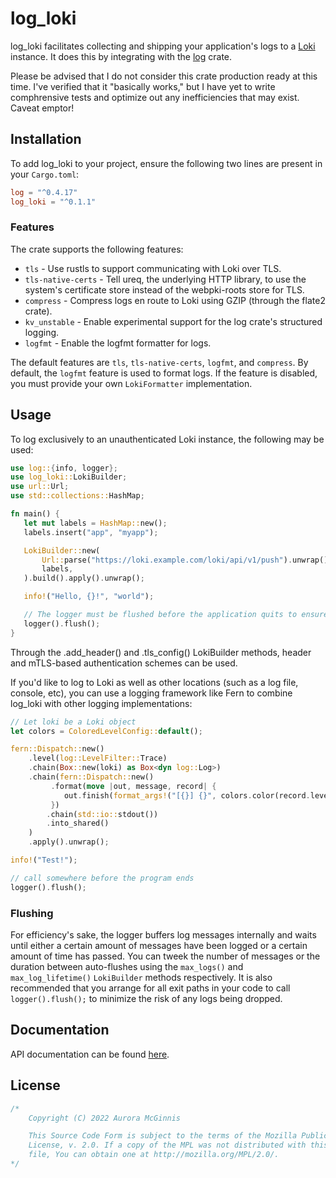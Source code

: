 # log_loki

log_loki facilitates collecting and shipping your application's logs to a [Loki](https://grafana.com/oss/loki/) instance. It does this by integrating with the [log](https://docs.rs/log/latest/log/) crate.

Please be advised that I do not consider this crate production ready at this time. I've verified that it "basically works," but I have yet to write comphrensive tests and optimize out any inefficiencies that may exist. Caveat emptor!

## Installation

To add log_loki to your project, ensure the following two lines are present in your `Cargo.toml`:

```toml
log = "^0.4.17"
log_loki = "^0.1.1"
```

### Features

The crate supports the following features:
 - `tls` - Use rustls to support communicating with Loki over TLS.
 - `tls-native-certs` - Tell ureq, the underlying HTTP library, to use the system's certificate store instead of the webpki-roots store for TLS.
 - `compress` - Compress logs en route to Loki using GZIP (through the flate2 crate).
 - `kv_unstable` - Enable experimental support for the log crate's structured logging.
 - `logfmt` - Enable the logfmt formatter for logs.

 The default features are `tls`, `tls-native-certs`, `logfmt`, and `compress`. By default, the `logfmt` feature is used to format logs. If the feature is disabled, you must provide
 your own `LokiFormatter` implementation.

 ## Usage

 To log exclusively to an unauthenticated Loki instance, the following may be used:

 ```Rust
use log::{info, logger};
use log_loki::LokiBuilder;
use url::Url;
use std::collections::HashMap;

fn main() {
    let mut labels = HashMap::new();
    labels.insert("app", "myapp");

    LokiBuilder::new(
        Url::parse("https://loki.example.com/loki/api/v1/push").unwrap(),
        labels,
    ).build().apply().unwrap();

    info!("Hello, {}!", "world");

    // The logger must be flushed before the application quits to ensure logs are not lost.
    logger().flush();
}
 ```
Through the .add_header() and .tls_config() LokiBuilder methods, header and mTLS-based authentication schemes can be used.

If you'd like to log to Loki as well as other locations (such as a log file, console, etc), you can use a logging framework like Fern to combine log_loki with other logging implementations:

```Rust
// Let loki be a Loki object
let colors = ColoredLevelConfig::default();

fern::Dispatch::new()
    .level(log::LevelFilter::Trace)
    .chain(Box::new(loki) as Box<dyn log::Log>)
    .chain(fern::Dispatch::new()
         .format(move |out, message, record| {
            out.finish(format_args!("[{}] {}", colors.color(record.level()), message))
         })
        .chain(std::io::stdout())
        .into_shared()
    )
    .apply().unwrap();

info!("Test!");

// call somewhere before the program ends
logger().flush();
```
### Flushing

For efficiency's sake, the logger buffers log messages internally and waits until either a certain amount of messages have been logged or a certain amount of time has passed. You can tweek the number of messages
or the duration between auto-flushes using the `max_logs()` and `max_log_lifetime()` `LokiBuilder` methods respectively. It is also recommended that you arrange for all exit paths in your code to call `logger().flush();`
to minimize the risk of any logs being dropped.

## Documentation

API documentation can be found [here](https://docs.rs/log_loki/0.1.1/log_loki/).

## License

```Rust
/*
    Copyright (C) 2022 Aurora McGinnis

    This Source Code Form is subject to the terms of the Mozilla Public
    License, v. 2.0. If a copy of the MPL was not distributed with this
    file, You can obtain one at http://mozilla.org/MPL/2.0/.
*/
```